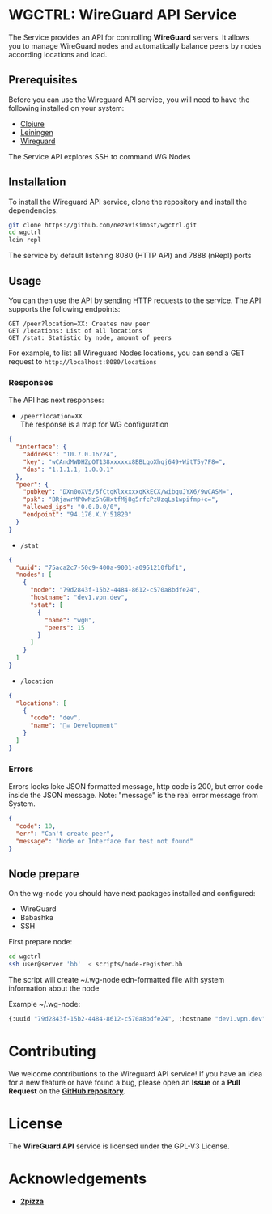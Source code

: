 # WGCTRL: WireGuard API Service

The Service provides an API for controlling **WireGuard** servers.
It allows you to manage WireGuard nodes and automatically
balance peers by nodes according locations and load.

## Prerequisites

Before you can use the Wireguard API service, you will need to have the following installed on your system:

- [Clojure](https://clojure.org/)
- [Leiningen](https://leiningen.org/) 
- [Wireguard](https://www.wireguard.com/)

The Service API explores SSH to command WG Nodes

## Installation

To install the Wireguard API service, clone the repository and install the dependencies:

```bash
git clone https://github.com/nezavisimost/wgctrl.git
cd wgctrl
lein repl 
```

The service by default listening 8080 (HTTP API) and 7888 (nRepl) ports

## Usage

You can then use the API by sending HTTP requests to the service. The API supports the following endpoints:

    GET /peer?location=XX: Creates new peer
    GET /locations: List of all locations 
    GET /stat: Statistic by node, amount of peers
    
For example, to list all Wireguard Nodes locations, 
you can send a GET request to `http://localhost:8080/locations`

### Responses 

The API has next responses:

- ``/peer?location=XX``   
The response is a map for WG configuration 
```json 
{
  "interface": {
    "address": "10.7.0.16/24",
    "key": "wCAndMWDHZpOT138xxxxxx8BBLqoXhqj649+WitT5y7F8=",
    "dns": "1.1.1.1, 1.0.0.1"
  },
  "peer": {
    "pubkey": "DXn0oXV5/5fCtgKlxxxxxqKkECX/wibquJYX6/9wCASM=",
    "psk": "BRjawrMPOwMzShGHxtfMj8g5rfcPzUzqLs1wpifmp+c=",
    "allowed_ips": "0.0.0.0/0",
    "endpoint": "94.176.X.Y:51820"
  }
}
```

- ``/stat``

```json
{
  "uuid": "75aca2c7-50c9-400a-9001-a0951210fbf1",
  "nodes": [
    {
      "node": "79d2843f-15b2-4484-8612-c570a8bdfe24",
      "hostname": "dev1.vpn.dev",
      "stat": [
        {
          "name": "wg0",
          "peers": 15
        }
      ]
    }
  ]
}     
```

- ``/location`` 

```json
{
  "locations": [
    {
      "code": "dev",
      "name": "🏴‍☠️ Development"
    }
  ]
}

```
### Errors

Errors looks loke JSON formatted message, http code is 200, but error code inside the JSON message.
Note: "message" is the real error message from System. 

```json
{
  "code": 10,
  "err": "Can't create peer",
  "message": "Node or Interface for test not found"
}
```


## Node prepare 

On the wg-node you should have next packages installed and configured:

- WireGuard 
- Babashka 
- SSH 

First prepare node: 

```bash 
cd wgctrl
ssh user@server 'bb'  < scripts/node-register.bb
```

The script will create ~/.wg-node edn-formatted file with system information about the node

Example ~/.wg-node: 

```bash
{:uuid "79d2843f-15b2-4484-8612-c570a8bdfe24", :hostname "dev1.vpn.dev", :default-interface "ens3", :interfaces [{:name "wg0", :subnet {:inet "10.7.0.1/24,", :inet6 "fddd:2c4:2c4:2c4::1/64"}, :port "51820", :public-key "DXn0oXV5/5fCtgKlf9VjqKkECX/wibquJYX6/9wCASM=", :endpoint {:inet "94.176.X.Y", :inet6 "2a02:7b40:5eb0:eedc::1"}}]}
```

# Contributing

We welcome contributions to the Wireguard API service! If you have an idea for a new feature or have found a bug, please open an **Issue** or a **Pull Request** on the [**GitHub repository**](https://github.com/nezavisimost/wgctrl).

# License

The **WireGuard API** service is licensed under the GPL-V3 License.

# Acknowledgements
- [**2pizza**](https://github.com/the2pizza)



